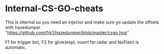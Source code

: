 # Internal-CS-GO-cheats

This is internal so you need an injector and make sure yo update the offsets with hazedumper "https://github.com/frk1/hazedumper/blob/master/csgo.hpp"

F1 for trigger bot, F2 for glow(esp), insert for radar and NoFlash is automatic.
